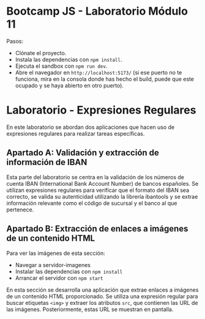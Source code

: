# Bootcamp JS - Laboratorio Módulo 11

Pasos:

- Clónate el proyecto.
- Instala las dependencias con `npm install`.
- Ejecuta el sandbox con `npm run dev`.
- Abre el navegador en `http://localhost:5173/` (si ese puerto no te funciona, mira en la consola donde has hecho el build, puede que este ocupado y se haya abierto en otro puerto).



# Laboratorio - Expresiones Regulares

En este laboratorio se abordan dos aplicaciones que hacen uso de expresiones regulares para realizar tareas específicas.

## Apartado A: Validación y extracción de información de IBAN

Esta parte del laboratorio se centra en la validación de los números de cuenta IBAN (International Bank Account Number) de bancos españoles. Se utilizan expresiones regulares para verificar que el formato del IBAN sea correcto, se valida su autenticidad utilizando la librería ibantools y se extrae información relevante como el código de sucursal y el banco al que pertenece.

## Apartado B: Extracción de enlaces a imágenes de un contenido HTML

Para ver las imágenes de esta sección:
- Navegar a servidor-imagenes
- Instalar las dependencias con `npm install`
- Arrancar el servidor con `npm start`

En esta sección se desarrolla una aplicación que extrae enlaces a imágenes de un contenido HTML proporcionado. Se utiliza una expresión regular para buscar etiquetas `<img>` y extraer los atributos `src`, que contienen las URL de las imágenes. Posteriormente, estas URL se muestran en pantalla.
